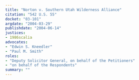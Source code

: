 ```yaml
---
title: "Norton v. Southern Utah Wilderness Alliance"
citation: "542 U.S. 55"
docket: "03-101"
argdate: "2004-03-29"
publishdate: "2004-06-14"
justices:
- 1986scalia
advocates:
- "Edwin S. Kneedler"
- "Paul M. Smith"
roles:
- "Deputy Solicitor General, on behalf of the Petitioners"
- "on behalf of the Respondents"
summary: ""
---
```


